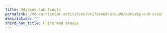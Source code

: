 ```yaml
---
title: Odyssey Cub Scouts
permalink: /co-curricular-activities/Uniformed-Groups/odyssey-cub-scouts
description: ""
third_nav_title: Uniformed Groups
---
```

